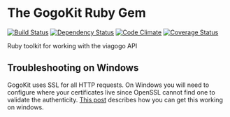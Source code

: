 # The GogoKit Ruby Gem

[![Build Status](https://travis-ci.org/viagogo/gogokit.rb.svg?branch=master)][travis]
[![Dependency Status](https://gemnasium.com/viagogo/gogokit.rb.svg)][gemnasium]
[![Code Climate](https://codeclimate.com/github/viagogo/gogokit.rb/badges/gpa.svg)][codeclimate]
[![Coverage Status](https://coveralls.io/repos/viagogo/gogokit.rb/badge.svg)][coverage]

[travis]: https://travis-ci.org/viagogo/gogokit.rb
[gemnasium]: https://gemnasium.com/viagogo/gogokit.rb
[codeclimate]: https://codeclimate.com/github/viagogo/gogokit.rb
[coverage]: https://coveralls.io/r/viagogo/gogokit.rb


Ruby toolkit for working with the viagogo API

## Troubleshooting on Windows

GogoKit uses SSL for all HTTP requests. On Windows you will need to configure where your certificates live since OpenSSL cannot find one to validate the authenticity. [This post](https://github.com/jnunemaker/httparty/wiki/Troubleshooting-on-Windows) describes how you can get this working on windows.